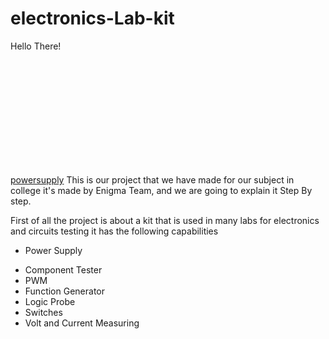 # electronics-Lab-kit

<p style='width: 200px; height: 200px;'>Hello There!</p>
<a href=#powersupply>powersupply</a>
This is our project that we have made for our subject in college it's made by Enigma Team, and we are going to explain it Step By step.

First of all the project is about a kit that is used in many labs for electronics and circuits testing it has the following capabilities

- <P id=powersupply> Power Supply</p>
- Component Tester
- PWM
- Function Generator
- Logic Probe
- Switches 
- Volt and Current Measuring 


